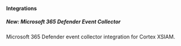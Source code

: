 
#### Integrations
##### New: **Microsoft 365 Defender Event Collector**
Microsoft 365 Defender event collector integration for Cortex XSIAM.

